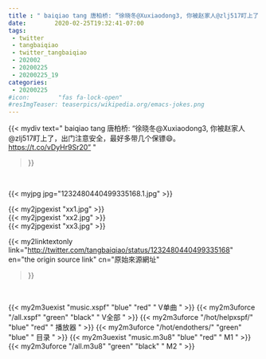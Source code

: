 ```yaml
---
title : " baiqiao tang 唐柏桥: “徐晓冬@Xuxiaodong3, 你被赵家人@zlj517盯上了，出门注意安全，最好多带几个保镖😄。 https://t.co/vDyHr9Sr20”  "
date:        2020-02-25T19:32:41-07:00
tags:
 - twitter
 - tangbaiqiao
 - twitter_tangbaiqiao
 - 202002
 - 20200225
 - 20200225_19
categories:
 - 20200225
#icon:        "fas fa-lock-open"
#resImgTeaser: teaserpics/wikipedia.org/emacs-jokes.png
---
```


{{< mydiv text=" baiqiao tang 唐柏桥: “徐晓冬@Xuxiaodong3, 你被赵家人@zlj517盯上了，出门注意安全，最好多带几个保镖😄。 https://t.co/vDyHr9Sr20”  "
>}}
<br>


 {{< myjpg jpg="1232480440499335168.1.jpg" >}}<br> 

{{< my2jpgexist "xx1.jpg" >}}<br>
{{< my2jpgexist "xx2.jpg" >}}<br>
{{< my2jpgexist "xx3.jpg" >}}<br>


{{< my2linktextonly link="http://twitter.com/tangbaiqiao/status/1232480440499335168"
en="the origin source link" cn="原始來源網址"
>}}


<br>

{{< my2m3uexist "music.xspf"        "blue"   "red"    " V单曲 " >}} {{< my2m3uforce "/all.xspf"         "green"  "black"  " V全部 " >}} {{< my2m3uforce "/hot/helpxspf/"    "blue"   "red"    " 播放器 " >}} {{< my2m3uforce "/hot/endothers/"   "green"  "blue"   " 目录 " >}} {{< my2m3uexist "music.m3u8"        "blue"   "red"    " M1 " >}} {{< my2m3uforce "/all.m3u8"         "green"  "black"  " M2 " >}} 
